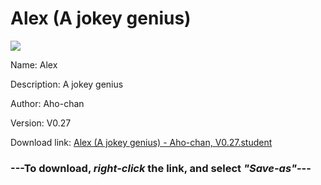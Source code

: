 # Alex (A jokey genius)

<img src = "https://raw.githubusercontent.com/Arbiter1223/Koukou-Gurashi-Custom-Students/master/Students/Files/Alex%20(A%20jokey%20genius).png">

Name: Alex

Description: A jokey genius

Author: Aho-chan

Version: V0.27

Download link: <a href="https://raw.githubusercontent.com/Arbiter1223/Koukou-Gurashi-Custom-Students/master/Students/Files/Alex%20(A%20jokey%20genius)%20-%20Aho-chan%2C%20V0.27.student">Alex (A jokey genius) - Aho-chan, V0.27.student</a>

### ---**To download, _right-click_ the link, and select _"Save-as"_**---


